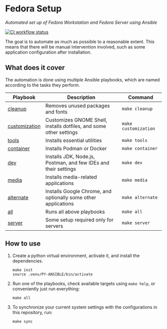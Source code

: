 # Fedora Setup

_Automated set up of Fedora Workstation and Fedora Server using Ansible_

[![CI workflow status](https://github.com/zbhavyai/fedora-setup/actions/workflows/ci.yaml/badge.svg)](https://github.com/zbhavyai/fedora-setup/actions/workflows/ci.yaml)

The goal is to automate as much as possible to a reasonable extent. This means that there will be manual intervention involved, such as some application configuration after installation.

## What does it cover

The automation is done using multiple Ansible playbooks, which are named according to the tasks they perform.

| Playbook                                      | Description                                                        | Command              |
| --------------------------------------------- | ------------------------------------------------------------------ | -------------------- |
| [cleanup](playbooks/cleanup.yaml)             | Removes unused packages and fonts                                  | `make cleanup`       |
| [customization](playbooks/customization.yaml) | Customizes GNOME Shell, installs dotfiles, and some other settings | `make customization` |
| [tools](playbooks/tools.yaml)                 | Installs essential utilities                                       | `make tools`         |
| [container](playbooks/container.yaml)         | Installs Podman or Docker                                          | `make container`     |
| [dev](playbooks/dev.yaml)                     | Installs JDK, Node.js, Postman, and few IDEs and their settings    | `make dev`           |
| [media](playbooks/media.yaml)                 | Installs media-related applications                                | `make media`         |
| [alternate](playbooks/alternate.yaml)         | Installs Google Chrome, and optionally some other applications     | `make alternate`     |
| [all](playbooks/all.yaml)                     | Runs all above playbooks                                           | `make all`           |
| [server](playbooks/server.yaml)               | Some setup required only for servers                               | `make server`        |

## How to use

1. Create a python virtual environment, activate it, and install the dependencies.

   ```shell
   make init
   source .venv/PY-ANSIBLE/bin/activate
   ```

1. Run one of the playbooks, check available targets using `make help`, or conveniently just run everything:

   ```shell
   make all
   ```

1. To synchronize your current system settings with the configurations in this repository, run:

   ```shell
   make sync
   ```
